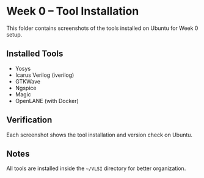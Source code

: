 # Week 0 – Tool Installation

This folder contains screenshots of the tools installed on Ubuntu for Week 0 setup.

## Installed Tools
- Yosys
- Icarus Verilog (iverilog)
- GTKWave
- Ngspice
- Magic
- OpenLANE (with Docker)

## Verification
Each screenshot shows the tool installation and version check on Ubuntu.

## Notes
All tools are installed inside the `~/VLSI` directory for better organization.
